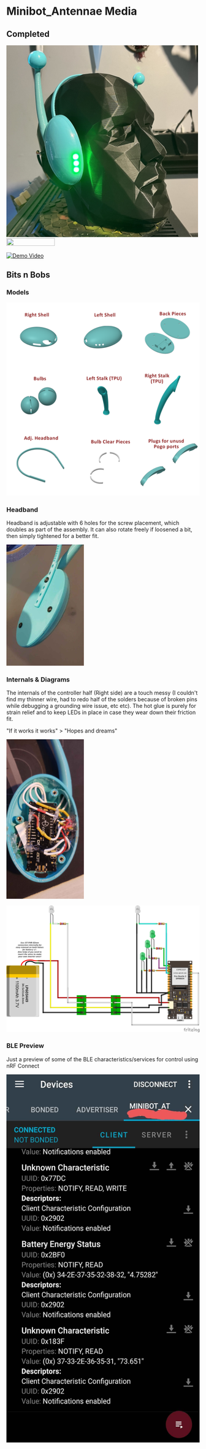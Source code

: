 # Minibot_Antennae Media

## Completed

<img src="https://github.com/WolfwithSword/Minibot_Antennae/blob/2cbd826bdc27e1a26c03a4adb0e98f0bf67f6855/images/view.jpg" width="500" height="500">

<img src="https://github.com/WolfwithSword/Minibot_Antennae/blob/135a535a8984ada1f60bc0b0fd572eecee0951f4/images/turn_on_sequence.gif" width="50%" height="50%">


[![Demo Video](https://img.youtube.com/vi/qy43_1V1VM8/0.jpg)](https://youtu.be/qy43_1V1VM8 "Demo Video")

## Bits n Bobs

### Models

[![STL Images](https://github.com/WolfwithSword/Minibot_Antennae/blob/835994976707708a693068b86de79f22985e510d/parts/stls/stl_files.png)](https://github.com/WolfwithSword/Minibot_Antennae/tree/main/parts/stls)

### Headband 

Headband is adjustable with 6 holes for the screw placement, which doubles as part of the assembly. It can also rotate freely if loosened a bit, then simply tightened for a better fit.

<img src="https://github.com/WolfwithSword/Minibot_Antennae/blob/135a535a8984ada1f60bc0b0fd572eecee0951f4/images/adjustable_headband_screw.jpg" width="40%" height="40%">

### Internals & Diagrams

The internals of the controller half (Right side) are a touch messy (I couldn't find my thinner wire, had to redo half of the solders because of broken pins while debugging a grounding wire issue, etc etc). The hot glue is purely for strain relief and to keep LEDs in place in case they wear down their friction fit.

"If it works it works" > "Hopes and dreams" 

<img src="https://github.com/WolfwithSword/Minibot_Antennae/blob/135a535a8984ada1f60bc0b0fd572eecee0951f4/images/messy_internals.jpg" width="40%" height="40%">

![Schematic](https://github.com/WolfwithSword/Minibot_Antennae/blob/135a535a8984ada1f60bc0b0fd572eecee0951f4/parts/antenna_sketch.png)

### BLE Preview

Just a preview of some of the BLE characteristics/services for control using nRF Connect

<img src="https://github.com/WolfwithSword/Minibot_Antennae/blob/135a535a8984ada1f60bc0b0fd572eecee0951f4/images/ble_sample.jpg" width="540" height="960">
